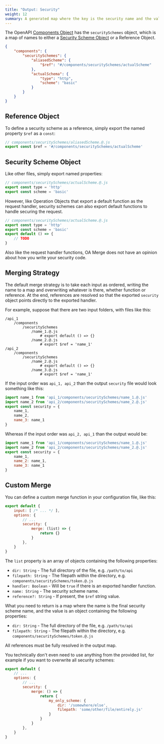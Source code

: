 ```yaml
---
title: "Output: Security"
weight: 12
summary: A generated map where the key is the security name and the value is the security handler.
---
```


The OpenAPI [Components Object](https://spec.openapis.org/oas/v3.1.0#components-object) has the `securitySchemes` object, which is a map of names to either a [Security Scheme Object](https://spec.openapis.org/oas/v3.1.0#securitySchemeObject) or a Reference Object.

```json
{
	"components": {
		"securitySchemes": {
			"aliasedScheme": {
				"$ref": "#/components/securitySchemes/actualScheme"
			},
			"actualSchema": {
				"type": "http",
				"scheme": "basic"
			}
		}
	}
}
```

## Reference Object

To define a security scheme as a reference, simply export the named property `$ref` as a `const`:

```js
// components/securitySchemes/aliasedScheme.@.js
export const $ref = '#/components/securitySchemes/actualScheme'
```

## Security Scheme Object

Like other files, simply export named properties:

```js
// components/securitySchemes/actualScheme.@.js
export const type = 'http'
export const scheme = 'basic'
```

However, like Operation Objects that export a default function as the request handler, security schemes can also export default functions to handle securing the request.

```js
// components/securitySchemes/actualScheme.@.js
export const type = 'http'
export const scheme = 'basic'
export default () => {
	// TODO
}
```

Also like the request handler functions, OA Merge does not have an opinion about how you write your security code.

## Merging Strategy

The default merge strategy is to take each input as ordered, writing the name to a map and overwriting whatever is there, whether function or reference. At the end, references are resolved so that the exported `security` object points directly to the exported handler.

For example, suppose that there are two input folders, with files like this:

```
/api_1
	/components
		/securitySchemes
			/name_1.@.js
				# export default () => {}
			/name_2.@.js
				# export $ref = 'name_1'
/api_2
	/components
		/securitySchemes
			/name_2.@.js
				# export default () => {}
			/name_3.@.js
				# export $ref = 'name_1'
```

If the input order was `api_1, api_2` than the output `security` file would look something like this:

```js
import name_1 from 'api_1/components/securitySchemes/name_1.@.js'
import name_2 from 'api_2/components/securitySchemes/name_2.@.js'
export const security = {
	name_1,
	name_2,
	name_3: name_1
}
```

Whereas if the input order was `api_2, api_1` than the output would be:

```js
import name_1 from 'api_1/components/securitySchemes/name_1.@.js'
import name_2 from 'api_2/components/securitySchemes/name_2.@.js'
export const security = {
	name_1,
	name_2: name_1,
	name_3: name_1
}
```

## Custom Merge

You can define a custom merge function in your configuration file, like this:

```js
export default {
	input: [ /* ... */ ],
	options: {
		// ...
		security: {
			merge: (list) => {
				return {}
			}
		},
	}
}
```

The `list` property is an array of objects containing the following properties:

* `dir: String` - The full directory of the file, e.g. `/path/to/api`
* `filepath: String` - The filepath within the directory, e.g. `components/securitySchemes/token.@.js`
* `handler: Boolean` - Will be `true` if there is an exported handler function.
* `name: String` - The security scheme name.
* `reference?: String` - If present, the `$ref` string value.

What you need to return is a map where the name is the final security scheme name, and the value is an object containing the following properties:

* `dir: String` - The full directory of the file, e.g. `/path/to/api`
* `filepath: String` - The filepath within the directory, e.g. `components/securitySchemes/token.@.js`

All references must be fully resolved in the output map.

You technically don't even need to use anything from the provided list, for example if you want to overwrite all security schemes:

```js
export default {
	// ...
	options: {
		// ...
		security: {
			merge: () => {
				return {
					my_only_scheme: {
						dir: '/somewhere/else',
						filepath: 'some/other/file/entirely.js'
					}
				}
			}
		},
	}
}
```
